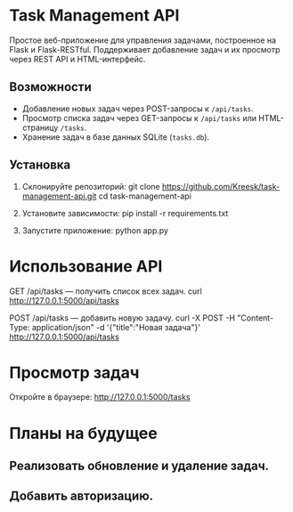 # Task Management API

Простое веб-приложение для управления задачами, построенное на Flask и Flask-RESTful. 
Поддерживает добавление задач и их просмотр через REST API и HTML-интерфейс.

## Возможности
- Добавление новых задач через POST-запросы к `/api/tasks`.
- Просмотр списка задач через GET-запросы к `/api/tasks` или HTML-страницу `/tasks`.
- Хранение задач в базе данных SQLite (`tasks.db`).

## Установка
1. Склонируйте репозиторий:
   git clone https://github.com/Kreesk/task-management-api.git
   cd task-management-api

2. Установите зависимости:
    pip install -r requirements.txt

3. Запустите приложение:
    python app.py

# Использование API

GET /api/tasks — получить список всех задач.
curl http://127.0.0.1:5000/api/tasks

POST /api/tasks — добавить новую задачу.
curl -X POST -H "Content-Type: application/json" -d '{"title":"Новая задача"}' http://127.0.0.1:5000/api/tasks

# Просмотр задач
Откройте в браузере: http://127.0.0.1:5000/tasks

# Планы на будущее

## Реализовать обновление и удаление задач.

## Добавить авторизацию.









